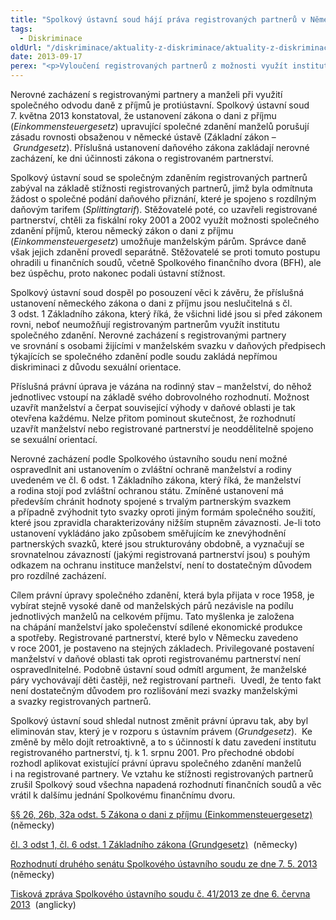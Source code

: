 ```yaml
---
title: "Spolkový ústavní soud hájí práva registrovaných partnerů v Německu"
tags:
  - Diskriminace
oldUrl: "/diskriminace/aktuality-z-diskriminace/aktuality-z-diskriminace-2013/spolkovy-ustavni-soud-haji-prava-registrovanych-partneru-v-nemecku/"
date: 2013-09-17
perex: "<p>Vyloučení registrovaných partnerů z možnosti využít institutu společného zdanění je podle německého Spolkového ústavního soudu protiústavní, proto mají mít registrovaní partneři v Německu nadále možnost využít společného zdanění stejně jako manželé.</p>"
---
```


<!-- imported from the old website -->

<p class="align-blok">Nerovné zacházení s registrovanými partnery a manželi při využití společného odvodu daně z příjmů je protiústavní. Spolkový ústavní soud 7. května 2013 konstatoval, že ustanovení zákona o dani z příjmu (<em>Einkommensteuergesetz</em>) upravující společné zdanění manželů porušují zásadu rovnosti obsaženou v německé ústavě (Základní zákon – <em>Grundgesetz</em>). Příslušná ustanovení daňového zákona zakládají nerovné zacházení, ke dni účinnosti zákona o registrovaném partnerství.</p><p class="align-blok">Spolkový ústavní soud se společným zdaněním registrovaných partnerů zabýval na základě stížnosti registrovaných partnerů, jimž byla odmítnuta žádost o společné podání daňového přiznání, které je spojeno s rozdílným daňovým tarifem (<em>Splittingtarif</em>). Stěžovatelé poté, co uzavřeli registrované partnerství, chtěli za fiskální roky 2001 a 2002 využít možnosti společného zdanění příjmů, kterou německý zákon o dani z příjmu (<em>Einkommensteuergesetz</em>) umožňuje manželským párům. Správce daně však jejich zdanění provedl separátně. Stěžovatelé se proti tomuto postupu ohradili u finančních soudů, včetně Spolkového finančního dvora (BFH), ale bez úspěchu, proto nakonec podali ústavní stížnost.</p><p class="align-blok">Spolkový ústavní soud dospěl po posouzení věci k závěru, že příslušná ustanovení německého zákona o dani z příjmu jsou neslučitelná s čl. 3 odst. 1 Základního zákona, který říká, že všichni lidé jsou si před zákonem rovni, neboť neumožňují registrovaným partnerům využít institutu společného zdanění. Nerovné zacházení s registrovanými partnery ve srovnání s osobami žijícími v manželském svazku v daňových předpisech týkajících se společného zdanění podle soudu zakládá nepřímou diskriminaci z důvodu sexuální orientace. </p><p class="align-blok">Příslušná právní úprava je vázána na rodinný stav – manželství, do něhož jednotlivec vstoupí na základě svého dobrovolného rozhodnutí. Možnost uzavřít manželství a čerpat související výhody v daňové oblasti je tak otevřena každému. Nelze přitom pominout skutečnost, že rozhodnutí uzavřít manželství nebo registrované partnerství je neoddělitelně spojeno se sexuální orientací.</p><p class="align-blok">Nerovné zacházení podle Spolkového ústavního soudu není možné ospravedlnit ani ustanovením o zvláštní ochraně manželství a rodiny uvedeném ve čl. 6 odst. 1 Základního zákona, který říká, že manželství a rodina stojí pod zvláštní ochranou státu. Zmíněné ustanovení má především chránit hodnoty spojené s trvalým partnerským svazkem a případně zvýhodnit tyto svazky oproti jiným formám společného soužití, které jsou zpravidla charakterizovány nižším stupněm závaznosti. Je-li toto ustanovení vykládáno jako způsobem směřujícím ke znevýhodnění partnerských svazků, které jsou strukturovány obdobně, a vyznačují se srovnatelnou závazností (jakými registrovaná partnerství jsou) s pouhým odkazem na ochranu instituce manželství, není to dostatečným důvodem pro rozdílné zacházení.</p><p class="align-blok">Cílem právní úpravy společného zdanění, která byla přijata v roce 1958, je vybírat stejně vysoké daně od manželských párů nezávisle na podílu jednotlivých manželů na celkovém příjmu. Tato myšlenka je založena na chápání manželství jako společenství sdílené ekonomické produkce a spotřeby. Registrované partnerství, které bylo v Německu zavedeno v roce 2001, je postaveno na stejných základech. Privilegované postavení manželství v daňové oblasti tak oproti registrovanému partnerství není ospravedlnitelné. Podobně ústavní soud odmítl argument, že manželské páry vychovávají děti častěji, než registrovaní partneři.  Uvedl, že tento fakt není dostatečným důvodem pro rozlišování mezi svazky manželskými a svazky registrovaných partnerů. </p><p class="align-blok">Spolkový ústavní soud shledal nutnost změnit právní úpravu tak, aby byl eliminován stav, který je v rozporu s ústavním právem (<em>Grundgesetz</em>).  Ke změně by mělo dojít retroaktivně, a to s účinností k datu zavedení institutu registrovaného partnerství, tj. k 1. srpnu 2001. Pro přechodné období rozhodl aplikovat existující právní úpravu společného zdanění manželů i na registrované partnery. Ve vztahu ke stížnosti registrovaných partnerů zrušil Spolkový soud všechna napadená rozhodnutí finančních soudů a věc vrátil k dalšímu jednání Spolkovému finančnímu dvoru.</p><p><a title="Otevření do nového okna" href="http://www.gesetze-im-internet.de/bundesrecht/estg/gesamt.pdf" target="_blank">§§ 26, 26b, 32a odst. 5 Zákona o dani z příjmu (Einkommensteuergesetz)</a>  (německy)</p><p><a title="Otevření do nového okna" href="http://www.gesetze-im-internet.de/bundesrecht/gg/gesamt.pdf" target="_blank">čl. 3 odst 1, čl. 6 odst. 1 Základního zákona (Grundgesetz)</a>  (německy)</p><p><a title="Otevření do nového okna" href="http://www.bundesverfassungsgericht.de/en/decisions/rs20130507_2bvr090906.html" target="_blank">Rozhodnutí druhého senátu Spolkového ústavního soudu ze dne 7. 5. 2013</a>  (německy)</p><p><a title="Otevření do nového okna" href="http://www.bundesverfassungsgericht.de/pressemitteilungen/bvg13-041en.html" target="_blank">Tisková zpráva Spolkového ústavního soudu č. 41/2013 ze dne 6. června 2013</a>  (anglicky)</p>
